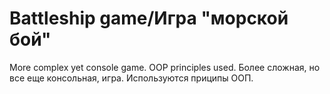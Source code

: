 # Battleship game/Игра "морской бой"
More complex yet console game. OOP principles used.
Более сложная, но все еще консольная, игра. Используются приципы ООП.
